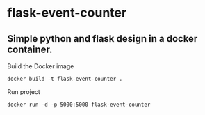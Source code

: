 # flask-event-counter

## Simple python and flask design in a docker container.

Build the Docker image

```
docker build -t flask-event-counter .
```
Run project

```
docker run -d -p 5000:5000 flask-event-counter
```

